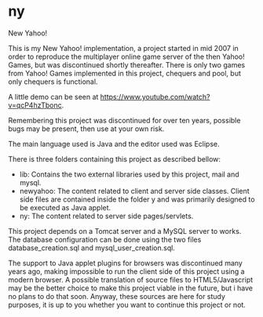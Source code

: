 # ny
New Yahoo!

This is my New Yahoo! implementation, a project started in mid 2007 in order to reproduce the multiplayer online game server of the then Yahoo! Games, but was discontinued shortly thereafter. There is only two games from Yahoo! Games implemented in this project, chequers and pool, but only chequers is functional.

A little demo can be seen at https://www.youtube.com/watch?v=qcP4hzTbonc.

Remembering this project was discontinued for over ten years, possible bugs may be present, then use at your own risk.

The main language used is Java and the editor used was Eclipse.

There is three folders containing this project as described bellow:

- lib: Contains the two external libraries used by this project, mail and mysql.
- newyahoo: The content related to client and server side classes. Client side files are contained inside the folder y and was primarily designed to be executed as Java applet.
- ny: The content related to server side pages/servlets.

This project depends on a Tomcat server and a MySQL server to works. The database configuration can be done using the two files database_creation.sql and mysql_user_creation.sql.

The support to Java applet plugins for browsers was discontinued many years ago, making impossible to run the client side of this project using a modern browser.
A possible translation of source files to HTML5/Javascript may be the better choice to make this project viable in the future, but i  have no plans to do that soon.
Anyway, these sources are here for study purposes, it is up to you whether you want to continue this project or not.
